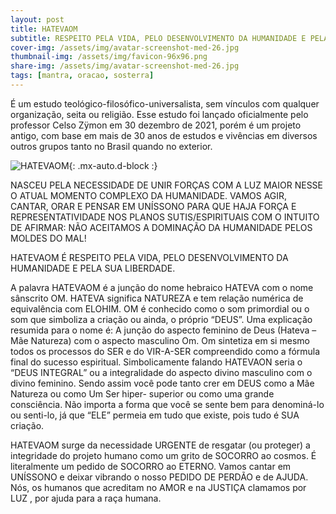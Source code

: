 ```yaml
---
layout: post
title: HATEVAOM
subtitle: RESPEITO PELA VIDA, PELO DESENVOLVIMENTO DA HUMANIDADE E PELA SUA LIBERDADE
cover-img: /assets/img/avatar-screenshot-med-26.jpg
thumbnail-img: /assets/img/favicon-96x96.png
share-img: /assets/img/avatar-screenshot-med-26.jpg
tags: [mantra, oracao, sosterra]
---
```


É um estudo teológico-filosófico-universalista, sem vínculos com qualquer organização, seita ou religião. Esse estudo foi lançado oficialmente pelo professor Celso Zÿmon em 30 dezembro de 2021, porém é um projeto antigo, com base em mais de 30 anos de estudos e vivências em diversos outros grupos tanto no Brasil quando no exterior.

![HATEVAOM](https://celsozymonmetafisica.files.wordpress.com/2021/12/logo-hatevaom.jpg){: .mx-auto.d-block :}

NASCEU PELA NECESSIDADE DE UNIR FORÇAS COM A LUZ MAIOR NESSE O ATUAL MOMENTO COMPLEXO DA HUMANIDADE. VAMOS AGIR, CANTAR, ORAR E PENSAR EM UNÍSSONO PARA QUE HAJA FORÇA E REPRESENTATIVIDADE NOS PLANOS SUTIS/ESPIRITUAIS COM O INTUITO DE AFIRMAR:
NÃO ACEITAMOS A DOMINAÇÃO DA HUMANIDADE PELOS MOLDES DO MAL!

HATEVAOM É RESPEITO PELA VIDA, PELO DESENVOLVIMENTO DA HUMANIDADE E PELA SUA LIBERDADE.

A palavra HATEVAOM é a junção do nome hebraico HATEVA com o nome sânscrito OM.
HATEVA significa NATUREZA e tem relação numérica de equivalência com ELOHIM.
OM é conhecido como o som primordial ou o som que simboliza a criação ou ainda, o próprio “DEUS”.
Uma explicação resumida para o nome é: A junção do aspecto feminino de Deus (Hateva – Mãe Natureza) com o aspecto masculino Om.
Om sintetiza em si mesmo todos os processos do SER e do VIR-A-SER compreendido como a fórmula final do sucesso espiritual.
Simbolicamente falando HATEVAON seria o “DEUS INTEGRAL” ou a integralidade do aspecto divino masculino com o divino feminino.
Sendo assim você pode tanto crer em DEUS como a Mãe Natureza ou como Um Ser hiper- superior ou como uma grande consciência. Não importa a forma que você se sente bem para denominá-lo ou senti-lo, já que “ELE” permeia em tudo que existe, pois tudo é SUA criação.

HATEVAOM surge da necessidade URGENTE de resgatar (ou proteger) a integridade do projeto humano como um grito de SOCORRO ao cosmos. É literalmente um pedido de SOCORRO ao ETERNO. Vamos cantar em UNÍSSONO e deixar vibrando o nosso PEDIDO DE PERDÃO e de AJUDA. Nós, os humanos que acreditam no AMOR e na JUSTIÇA clamamos por LUZ , por ajuda para a raça humana.


